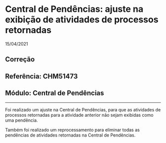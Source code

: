 # Central de Pendências: ajuste na exibição de atividades de processos retornadas
15/04/2021
## Correção
## Referência: CHM51473
## Módulo: Central de Pendências
***

Foi realizado um ajuste na Central de Pendências, para que as atividades de processos retornadas para a atividade anterior não sejam exibidas como uma pendência.

Também foi realizado um reprocessamento para eliminar todas as pendências de atividades retornadas na Central de Pendências.
